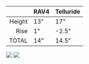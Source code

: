|| RAV4 | Telluride
---:| --- | ---
Height | 13" | 17"
Rise | 1" | -2.5"
TOTAL | 14" | 14.5"

![][height]
![][rise]

[height]: height.jpg
[rise]: rise.jpg
[drop]: drop.jpg
